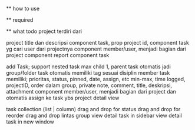 ** how to use


** required

** what todo
project terdiri dari

project title dan descripsi
component task, prop project id, component task yg cari user dari projectnya
component member/user, menjadi bagian dari project
component report
component task

add Task; support nested task max child 1, parent task otomatis jadi group/folder
task otomatis memiliki tag sesuai disiplin member
task memiliki; prioritas, status, pinned, date, assign, etc min-max, time logged, projectID, order dalam group, private note, comment, title, deskripsi, attachment
component member/user, menjadi bagian dari project dan otomatis assign ke task ybs
project detail view

task collection (list | column)
drag and drop for status
drag and drop for reorder
drag and drop lintas group
view detail task in sidebar
view detail task in new window
